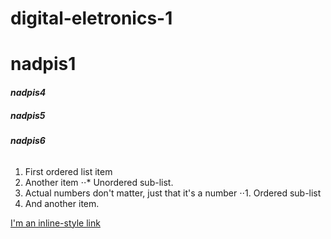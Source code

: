# digital-eletronics-1
# **nadpis1**
#### _nadpis4_
##### nadpis5
###### **nadpis6**

1. First ordered list item
2. Another item
⋅⋅* Unordered sub-list. 
1. Actual numbers don't matter, just that it's a number
⋅⋅1. Ordered sub-list
4. And another item.

[I'm an inline-style link](https://www.google.com)
